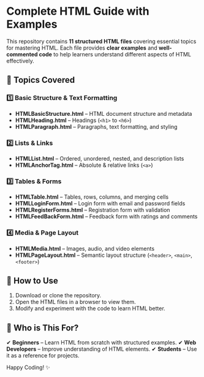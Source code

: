 # Complete HTML Guide with Examples

This repository contains **11 structured HTML files** covering essential topics for mastering HTML. Each file provides **clear examples** and **well-commented code** to help learners understand different aspects of HTML effectively.

## 📌 Topics Covered

### 1️⃣ Basic Structure & Text Formatting
- **HTMLBasicStructure.html** – HTML document structure and metadata
- **HTMLHeading.html** – Headings (`<h1>` to `<h6>`)
- **HTMLParagraph.html** – Paragraphs, text formatting, and styling

### 2️⃣ Lists & Links
- **HTMLList.html** – Ordered, unordered, nested, and description lists
- **HTMLAnchorTag.html** – Absolute & relative links (`<a>`)

### 3️⃣ Tables & Forms
- **HTMLTable.html** – Tables, rows, columns, and merging cells
- **HTMLLoginForm.html** – Login form with email and password fields
- **HTMLRegisterForms.html** – Registration form with validation
- **HTMLFeedBackForm.html** – Feedback form with ratings and comments

### 4️⃣ Media & Page Layout
- **HTMLMedia.html** – Images, audio, and video elements
- **HTMLPageLayout.html** – Semantic layout structure (`<header>`, `<main>`, `<footer>`)

## 🚀 How to Use
1. Download or clone the repository.
2. Open the HTML files in a browser to view them.
3. Modify and experiment with the code to learn HTML better.

## 🎯 Who is This For?
✔ **Beginners** – Learn HTML from scratch with structured examples.
✔ **Web Developers** – Improve understanding of HTML elements.
✔ **Students** – Use it as a reference for projects.

Happy Coding! ✨